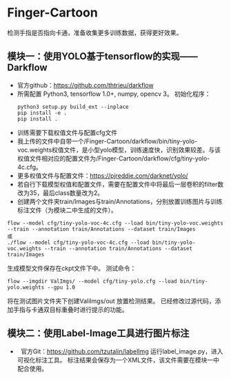 # Finger-Cartoon
检测手指是否指向卡通，准备收集更多训练数据，获得更好效果。

## 模块一：使用YOLO基于tensorflow的实现——Darkflow
-	官方github：https://github.com/thtrieu/darkflow
-	所需配置  Python3, tensorflow 1.0+, numpy, opencv 3。
初始化程序：
    ```shell
    python3 setup.py build_ext --inplace
    pip install -e .
    pip install .
    ```
- 训练需要下载权值文件与配置cfg文件
- 我上传的文件中自带一个/Finger-Cartoon/darkflow/bin/tiny-yolo-voc.weights权值文件，是小型yolo模型，训练速度快，识别效果较差。与该权值文件相对应的配置文件为/Finger-Cartoon/darkflow/cfg/tiny-yolo-4c.cfg。
- 更多权值文件与配置文件：https://pjreddie.com/darknet/yolo/
- 若自行下载模型权值和配置文件，需要在配置文件中将最后一层卷积的filter数改为35，最后class数量改为2。
- 创建两个文件夹train/Images与train/Annotations，分别放置训练图片与训练标注文件（为模块二中生成的文件）。
```
flow --model cfg/tiny-yolo-voc-4c.cfg --load bin/tiny-yolo-voc.weights --train --annotation train/Annotations --dataset train/Images
或 
./flow --model cfg/tiny-yolo-voc-4c.cfg --load bin/tiny-yolo-voc.weights --train --annotation train/Annotations --dataset train/Images
```
  生成模型文件保存在ckpt文件下中。
  测试命令：
```
flow --imgdir ValImgs/ --model cfg/tiny-yolo.cfg --load bin/tiny-yolo.weights --gpu 1.0
```
  将在测试图片文件夹下创建ValiImgs/out 放置检测结果。
  已经修改过源代码，添加手指与卡通双目标重叠时进行提示的功能。

## 模块二：使用Label-Image工具进行图片标注
-   官方Git：https://github.com/tzutalin/labelImg
  运行label_image.py，进入可视化标注工具。
  标注结果会保存为一个XML文件，该文件需要在模块一中配合使用。
